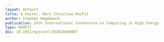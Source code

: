 ```yaml
---
layout: default
title: A Faster, More Intuitive RooFit
author: Stephan Hageboeck
publication: 24th International Conference on Computing in High Energy and Nuclear Physics (CHEP 2019)
type: ROOFIT
doi: 10.1051/epjconf/202024506007
---
```

